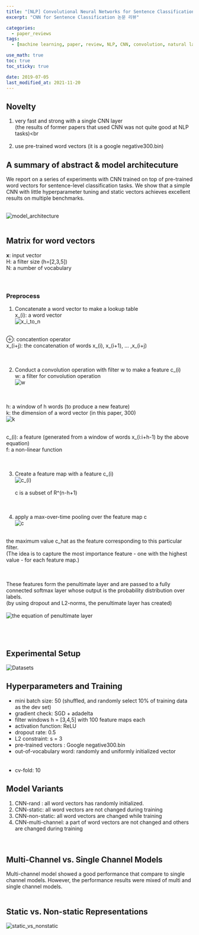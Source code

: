 ```yaml
---
title: "[NLP] Convolutional Neural Networks for Sentence Classification"
excerpt: "CNN for Sentence Classification 논문 리뷰"

categories: 
  - paper_reviews
tags:
  - [machine learning, paper, review, NLP, CNN, convolution, natural language processing]

use_math: true
toc: true
toc_sticky: true

date: 2019-07-05
last_modified_at: 2021-11-20
---
```


## Novelty
1) very fast and strong with a single CNN layer<br>
(the results of former papers that used CNN was not quite good at NLP tasks)<br<br><br>
2) use pre-trained word vectors (it is a google negative300.bin)<br>


## A summary of abstract & model architecuture
We report on a series of experiments with CNN trained on top of pre-trained word vectors for sentence-level classification tasks. We show that a simple CNN with little hyperparameter tuning and static vectors achieves excellent results on multiple benchmarks.<br><br>

![model_architecture](https://img1.daumcdn.net/thumb/R1280x0/?scode=mtistory2&fname=https%3A%2F%2Fblog.kakaocdn.net%2Fdn%2FQJsve%2FbtqDO2F3iyf%2FnY0JZGSJKzy202pYxOjJt0%2Fimg.png)<br><br>

## Matrix for word vectors
**x**: input vector<br>
H: a filter size (h=[2,3,5])<br>
N: a number of vocabulary<br><br><br>


### Preprocess
1) Concatenate a word vector to make a lookup table<br>
x_(i): a word vector<br>
![x_i_to_n](https://img1.daumcdn.net/thumb/R1280x0/?scode=mtistory2&fname=https%3A%2F%2Fblog.kakaocdn.net%2Fdn%2FmMxbT%2FbtqDNmSM9JX%2Fnefwvk6MPwviiQq80v8RM0%2Fimg.png)<br><br>

⊕: concatention operator<br>
x_(i+j): the concatenation of words x_(i), x_(i+1), ... ,x_(i+j)<br><br><br>

2) Conduct a convolution operation with filter w to make a feature c_(i)<br>
w: a filter for convolution operation<br>
![w](https://img1.daumcdn.net/thumb/R1280x0/?scode=mtistory2&fname=https%3A%2F%2Fblog.kakaocdn.net%2Fdn%2Fbs1RhX%2FbtqTfCyQtX3%2FkrhwwrqVQvTX9jONnFOB11%2Fimg.png)<br><br><br>

h: a window of h words (to produce a new feature)<br>
k: the dimension of a word vector (in this paper, 300)<br>
![k](https://img1.daumcdn.net/thumb/R1280x0/?scode=mtistory2&fname=https%3A%2F%2Fblog.kakaocdn.net%2Fdn%2FKfb0p%2FbtqThZN25IL%2FKQTOLoQ03mEzn7XsV2sZrk%2Fimg.png)<br><br>

c_(i): a feature (generated from a window of words x_(i:i+h-1) by the above equation)<br>
f: a non-linear function<br><br><br>


3) Create a feature map with a feature c_(i)<br>
![c_(i)](https://img1.daumcdn.net/thumb/R1280x0/?scode=mtistory2&fname=https%3A%2F%2Fblog.kakaocdn.net%2Fdn%2Fb7dydM%2FbtqTfBUeVae%2Fhi21FZKpBkMgFjltA9bok1%2Fimg.png)<br><br>
c is a subset of R^(n-h+1)<br><br><br>

4) apply a max-over-time pooling over the feature map c<br>
![c](https://img1.daumcdn.net/thumb/R1280x0/?scode=mtistory2&fname=https%3A%2F%2Fblog.kakaocdn.net%2Fdn%2FkH6S1%2FbtqS9ZH7dtQ%2F7HZZ4aHDRwtivpSOY2fJ10%2Fimg.png)<br><br>

the maximum value c_hat as the feature corresponding to this particular filter.<br>
(The idea is to capture the most importance feature - one with the highest value - for each feature map.)<br><br><br>

These features form the penultimate layer and are passed to a fully connected softmax layer whose output is the probability distribution over labels.<br>
(by using dropout and L2-norms, the penultimate layer has created)<br><br>
![the equation of penultimate layer](https://img1.daumcdn.net/thumb/R1280x0/?scode=mtistory2&fname=https%3A%2F%2Fblog.kakaocdn.net%2Fdn%2FtOQJ5%2FbtqTfClxdSp%2FjROYJdM1Nx7hkXOCCXApO1%2Fimg.png)
<br><br><br><br>


## Experimental Setup
![Datasets](https://img1.daumcdn.net/thumb/R1280x0/?scode=mtistory2&fname=https%3A%2F%2Fblog.kakaocdn.net%2Fdn%2F9G61a%2FbtqTjDxs1eI%2FW6vIhszSrVxR7Ldof4p1ek%2Fimg.png)


## Hyperparameters and Training
- mini batch size: 50 (shuffled, and randomly select 10% of training data as the dev set)<br>
- gradient check: SGD + adadelta<br>
- filter windows h = [3,4,5] with 100 feature maps each<br>
- activation function: ReLU<br>
- dropout rate: 0.5<br>
- L2 constraint: s = 3<br>
- pre-trained vectors : Google negative300.bin<br>
- out-of-vocabulary word: randomly and uniformly initialized vector<br><br><br>
- cv-fold: 10

## Model Variants
1) CNN-rand : all word vectors has randomly initialized.
2) CNN-static: all word vectors are not changed during training<br>
3) CNN-non-static: all word vectors are changed while training<br>
4) CNN-multi-channel: a part of word vectors are not changed and others are changed during training<br><br><br>


## Multi-Channel vs. Single Channel Models
Multi-channel model showed a good performance that compare to single channel models. However, the performance results were mixed of multi and single channel models.<br><br>


## Static vs. Non-static Representations
![static_vs_nonstatic](https://img1.daumcdn.net/thumb/R1280x0/?scode=mtistory2&fname=https%3A%2F%2Fblog.kakaocdn.net%2Fdn%2Fb5qZ2p%2FbtqS4NhqsED%2FkQK2AtqjSDal5YW4NWgY91%2Fimg.png)